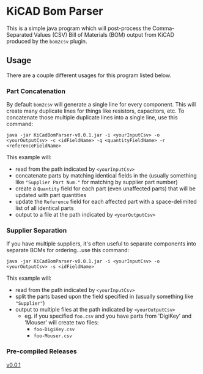 
# KiCAD Bom Parser
This is a simple java program which will post-process the Comma-Separated Values (CSV) Bill of Materials (BOM) output from KiCAD produced by the `bom2csv` plugin.

## Usage
There are a couple different usages for this program listed below.

### Part Concatenation
By default `bom2csv` will generate a single line for every component. This will create many duplicate lines for things like resistors, capacitors, etc. To
concatenate those multiple duplicate lines into a single line, use this command:

```
java -jar KiCadBomParser-v0.0.1.jar -i <yourInputCsv> -o <yourOutputCsv> -c <idFieldName> -q <quantityFieldName> -r <referenceFieldName>
```

This example will:
 * read from the path indicated by `<yourInputCsv>`
 * concatenate parts by matching identical fields in the <idFieldName> (usually something like `"Supplier Part Num."` for matching by supplier part number)
 * create a `Quantity` field for each part (even unaffected parts) that will be updated with part quantities
 * update the `Reference` field for each affected part with a space-delimited list of all identical parts
 * output to a file at the path indicated by `<yourOutputCsv>`
 
 
### Supplier Separation
If you have multiple suppliers, it's often useful to separate components into separate BOMs for ordering...use this command:
 
```
java -jar KiCadBomParser-v0.0.1.jar -i <yourInputCsv> -o <yourOutputCsv> -s <idFieldName>
```
 
This example will:
 * read from the path indicated by `<yourInputCsv>`
 * split the parts based upon the field specified in <idFieldName> (usually something like `"Supplier"`)
 * output to multiple files at the path indicated by `<yourOutputCsv>`
   * eg. if you specified `foo.csv` and you have parts from 'DigiKey' and 'Mouser' will create two files:
     * `foo-DigiKey.csv`
     * `foo-Mouser.csv`
     
     
### Pre-compiled Releases
[v0.0.1](releases/KiCadBomParser-v0.0.1.jar)
